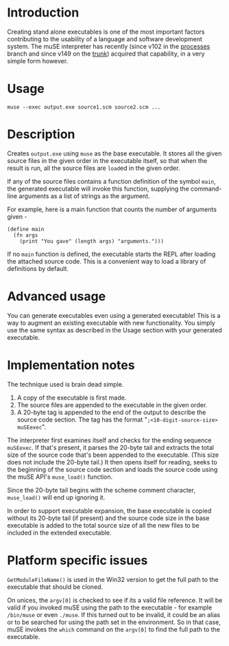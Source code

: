 # Introduction #

Creating stand alone executables is one of the most important factors contributing to the usability of a language and software development system. The muSE interpreter has recently (since v102 in the [processes](http://muvee-symbolic-expressions.googlecode.com/svn/branches/processes) branch and since v149 on the [trunk](http://muvee-symbolic-expressions.googlecode.com/svn/trunk)) acquired that capability, in a very simple form however.

# Usage #

`muse --exec output.exe source1.scm source2.scm ...`

# Description #

Creates `output.exe` using `muse` as the base executable. It stores all the given source files in the given order in the executable itself, so that when the result is run, all the source files are `load`ed in the given order.

If any of the source files contains a function definition of the symbol `main`, the generated executable will invoke this function, supplying the command-line arguments as a list of strings as the argument.

For example, here is a main function that counts the number of arguments given -
```
(define main 
  (fn args
    (print "You gave" (length args) "arguments.")))
```

If no `main` function is defined, the executable starts the REPL after loading the attached source code. This is a convenient way to load a library of definitions by default.

# Advanced usage #

You can generate executables even using a generated executable! This is a way to augment an existing executable with new functionality. You simply use the same syntax as described in the Usage section with your generated executable.

# Implementation notes #

The technique used is brain dead simple.

  1. A copy of the executable is first made.
  1. The source files are appended to the executable in the given order.
  1. A 20-byte tag is appended to the end of the output to describe the source code section. The tag has the format "`;<10-digit-source-size> muSEexec`".

The interpreter first examines itself and checks for the ending sequence `muSEexec`. If that's present, it parses the 20-byte tail and extracts the total size of the source code that's been appended to the executable. (This size does not include the 20-byte tail.) It then opens itself for reading, seeks to the beginning of the source code section and loads the source code using the muSE API's `muse_load()` function.

Since the 20-byte tail begins with the scheme comment character, `muse_load()` will end up ignoring it.

In order to support executable expansion, the base executable is copied without its 20-byte tail (if present) and the source code size in the base executable is added to the total source size of all the new files to be included in the extended executable.

# Platform specific issues #

`GetModuleFileName()` is used in the Win32 version to get the full path to the executable that should be cloned.

On unices, the `argv[0]` is checked to see if its a valid file reference. It will be valid if you invoked muSE using the path to the executable - for example `/bin/muse` or even `./muse`. If this turned out to be invalid, it could be an alias or to be searched for using the path set in the environment. So in that case, muSE invokes the `which` command on the `argv[0]` to find the full path to the executable.
